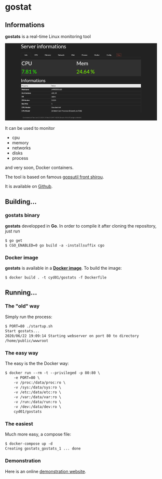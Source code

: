 # gostat

## Informations

**gostats** is a real-time Linux monitoring tool

![](gostats.png)

It can be used to monitor 
- cpu
- memory
- networks
- disks
- process

and very soon, Docker containers.

The tool is based on famous [gopsutil front shirou](https://github.com/shirou/gopsutil).

It is available on [Github](https://github.com/cyd01/gostats).

## Building...

### gostats binary

**gostats** developped in **Go**. In order to compile it after cloning the repository, just run

```
$ go get
$ CGO_ENABLED=0 go build -a -installsuffix cgo
```

### Docker image

**gostats** is available in a **[Docker image](https://hub.docker.com/repository/docker/cyd01/gostats)**. To build the image:

```
$ docker build . -t cyd01/gostats -f Dockerfile
```

## Running...

### The "old" way

Simply run the process:

```
$ PORT=80 ./startup.sh
Start gostats...
2020/06/22 19:09:14 Starting webserver on port 80 to directory /home/public/wwwroot
```

### The easy way

The easy is the the Docker way:

```
$ docker run --rm -t --privileged -p 80:80 \
	-e PORT=80 \
	-v /proc:/data/proc:ro \
	-v /sys:/data/sys:ro \
	-v /etc:/data/etc:ro \
	-v /var:/data/var:ro \
	-v /run:/data/run:ro \
	-v /dev:/data/dev:ro \
	cyd01/gostats
```

### The easiest

Much more easy, a compose file:

```
$ docker-compose up -d
Creating gostats_gostats_1 ... done
```

### Demonstration

Here is an online [demonstration website](https://gostats.piratemind.com).
